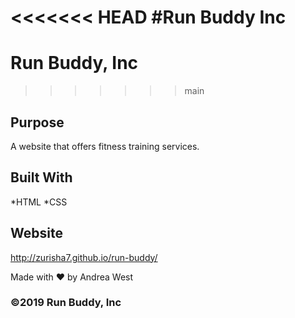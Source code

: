 <<<<<<< HEAD
#Run Buddy Inc
=======
# Run Buddy, Inc
>>>>>>> main

## Purpose
A website that offers fitness training services.

## Built With
*HTML
*CSS

## Website
http://zurisha7.github.io/run-buddy/

Made with ❤️ by Andrea West

### ©2019 Run Buddy, Inc
